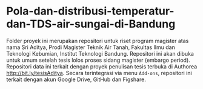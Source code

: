 # Pola-dan-distribusi-temperatur-dan-TDS-air-sungai-di-Bandung
Folder proyek ini merupakan repositori untuk riset program magister atas nama Sri Aditya, Prodi Magister Teknik Air Tanah, Fakultas Ilmu dan Teknologi Kebumian, Institut Teknologi Bandung. Repositori ini akan dibuka untuk umum setelah tesis lolos proses sidang magister (embargo period). Repositori data ini terkait dengan proyek penulisan tesis terbuka di Authorea http://bit.ly/tesisAditya. Secara terintegrasi via menu `Add-ons`, repositori ini terkait dengan akun Google Drive, GitHub dan Figshare.
